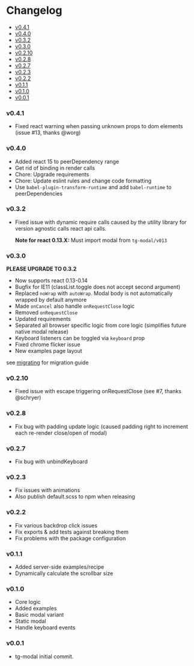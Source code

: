<!-- START doctoc generated TOC please keep comment here to allow auto update -->
<!-- DON'T EDIT THIS SECTION, INSTEAD RE-RUN doctoc TO UPDATE -->
# Changelog

- [v0.4.1](#v041)
- [v0.4.0](#v040)
- [v0.3.2](#v032)
- [v0.3.0](#v030)
- [v0.2.10](#v0210)
- [v0.2.8](#v028)
- [v0.2.7](#v027)
- [v0.2.3](#v023)
- [v0.2.2](#v022)
- [v0.1.1](#v011)
- [v0.1.0](#v010)
- [v0.0.1](#v001)

<!-- END doctoc generated TOC please keep comment here to allow auto update -->

### v0.4.1

 * Fixed react warning when passing unknown props to dom elements (issue #13, thanks @worg)

### v0.4.0

 * Added react 15 to peerDependency range
 * Get rid of binding in render calls
 * Chore: Upgrade requirements
 * Chore: Update eslint rules and change code formatting
 * Use `babel-plugin-transform-runtime` and add `babel-runtime` to peerDependencies

### v0.3.2

 * Fixed issue with dynamic require calls caused by the utility
   library for version agnostic calls react api calls.

   **Note for react 0.13.X:** Must import modal from `tg-modal/v013`

### v0.3.0

 **PLEASE UPGRADE TO 0.3.2**

 * Now supports react 0.13-0.14
 * Bugfix for IE11 (classList.toggle does not accept second argument)
 * Replaced `noWrap` with `autoWrap`. Modal body is not automatically wrapped
   by default anymore
 * Made `onCancel` also handle `onRequestClose` logic
 * Removed `onRequestClose`
 * Updated requirements
 * Separated all browser specific logic from core logic (simplifies future native modal release)
 * Keyboard listeners can be toggled via `keyboard` prop
 * Fixed chrome flicker issue
 * New examples page layout

 see [migrating](./Migrate.md) for migration guide

### v0.2.10

 * Fixed issue with escape triggering onRequestClose (see #7, thanks @schryer)

### v0.2.8

  * Fix bug with padding update logic (caused padding right to increment each re-render close/open of modal)

### v0.2.7

  * Fix bug with unbindKeyboard

### v0.2.3

  * Fix issues with animations
  * Also publish default.scss to npm when releasing

### v0.2.2

  * Fix various backdrop click issues
  * Fix exports & add tests against breaking them
  * Fix problems with the package configuration

### v0.1.1

  * Added server-side examples/recipe
  * Dynamically calculate the scrollbar size

### v0.1.0

  * Core logic
  * Added examples
  * Basic modal variant
  * Static modal
  * Handle keyboard events

### v0.0.1

  * tg-modal initial commit.
